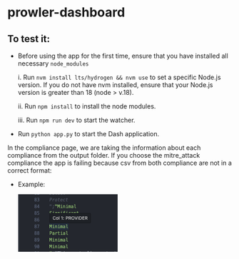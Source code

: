 # prowler-dashboard
## To test it:
* Before using the app for the first time, ensure that you have installed all necessary ```node_modules```

    i. Run ```nvm install lts/hydrogen && nvm use``` to set a specific Node.js version. If you do not have nvm installed, ensure that your Node.js version is greater than 18 (node > v.18).

    ii. Run ```npm install``` to install the node modules.

    iii. Run ```npm run dev``` to start the watcher.

* Run ```python app.py``` to start the Dash application.

In the compliance page, we are taking the information about each compliance from the output folder. If you choose the mitre_attack compliance the app is failing because csv from both compliance are not in a correct format:
* Example:

    ![MITRE_ATTACK file format](MITRE_ATTACK.png)
